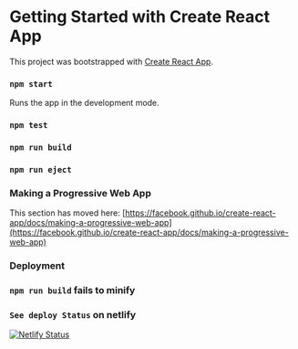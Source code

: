 # Getting Started with Create React App

This project was bootstrapped with [Create React App](https://github.com/facebook/create-react-app).

### `npm start`

Runs the app in the development mode.

### `npm test`

### `npm run build`

### `npm run eject`

### Making a Progressive Web App

This section has moved here: [https://facebook.github.io/create-react-app/docs/making-a-progressive-web-app](https://facebook.github.io/create-react-app/docs/making-a-progressive-web-app)

### Deployment
### `npm run build` fails to minify

### `See deploy Status` on netlify
[![Netlify Status](https://api.netlify.com/api/v1/badges/6517cf90-d60d-4d70-886e-c72be73a7259/deploy-status)](https://app.netlify.com/sites/cosmicapp/deploys)
